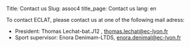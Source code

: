 Title: Contact us
Slug: assoc4
title_page: Contact us
lang: en

To contact ECLAT, please contact us at one of the following mail adress:

- President: Thomas Lechat-bat.J12 , thomas.lechat@ec-lyon.fr
- Sport supervisor: Enora Denimam-LTDS, enora.denimal@ec-lyon.fr
